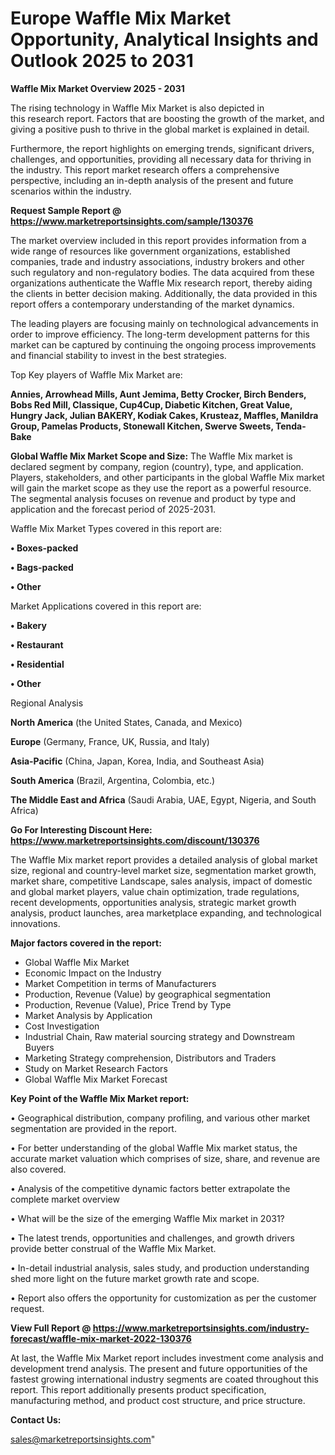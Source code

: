 # Europe Waffle Mix Market Opportunity, Analytical Insights and Outlook 2025 to 2031

<Strong> Waffle Mix Market Overview 2025 - 2031</strong>

The rising technology in Waffle Mix Market is also depicted in this research report. Factors that are boosting the growth of the market, and giving a positive push to thrive in the global market is explained in detail.

Furthermore, the report highlights on emerging trends, significant drivers, challenges, and opportunities, providing all necessary data for thriving in the industry. This report market research offers a comprehensive perspective, including an in-depth analysis of the present and future scenarios within the industry.

<strong>Request Sample Report @ <a href=https://www.marketreportsinsights.com/sample/130376>https://www.marketreportsinsights.com/sample/130376</a></strong>

The market overview included in this report provides information from a wide range of resources like government organizations, established companies, trade and industry associations, industry brokers and other such regulatory and non-regulatory bodies. The data acquired from these organizations authenticate the Waffle Mix research report, thereby aiding the clients in better decision making. Additionally, the data provided in this report offers a contemporary understanding of the market dynamics.

The leading players are focusing mainly on technological advancements in order to improve efficiency. The long-term development patterns for this market can be captured by continuing the ongoing process improvements and financial stability to invest in the best strategies.

Top Key players of Waffle Mix Market are:

<strong>Annies, Arrowhead Mills, Aunt Jemima, Betty Crocker, Birch Benders, Bobs Red Mill, Classique, Cup4Cup, Diabetic Kitchen, Great Value, Hungry Jack, Julian BAKERY, Kodiak Cakes, Krusteaz, Maffles, Manildra Group, Pamelas Products, Stonewall Kitchen, Swerve Sweets, Tenda-Bake</strong>

<strong><b>Global Waffle Mix Market Scope and Size:</b></strong>
The Waffle Mix market is declared segment by company, region (country), type, and application. Players, stakeholders, and other participants in the global Waffle Mix market will gain the market scope as they use the report as a powerful resource. The segmental analysis focuses on revenue and product by type and application and the forecast period of 2025-2031.

Waffle Mix Market Types covered in this report are:

<strong>• Boxes-packed

• Bags-packed

• Other</strong>

Market Applications covered in this report are:

<strong>• Bakery

• Restaurant

• Residential

• Other</strong> 

Regional Analysis

<strong>North America</strong> (the United States, Canada, and Mexico)

<strong>Europe</strong> (Germany, France, UK, Russia, and Italy)

<strong>Asia-Pacific</strong> (China, Japan, Korea, India, and Southeast Asia)

<strong>South America</strong> (Brazil, Argentina, Colombia, etc.)

<strong>The Middle East and Africa</strong> (Saudi Arabia, UAE, Egypt, Nigeria, and South Africa)

<strong>Go For Interesting Discount Here: <a href=https://www.marketreportsinsights.com/discount/130376>https://www.marketreportsinsights.com/discount/130376</a></strong>

The Waffle Mix market report provides a detailed analysis of global market size, regional and country-level market size, segmentation market growth, market share, competitive Landscape, sales analysis, impact of domestic and global market players, value chain optimization, trade regulations, recent developments, opportunities analysis, strategic market growth analysis, product launches, area marketplace expanding, and technological innovations.

<strong><b>Major factors covered in the report:</b></strong>
<ul>
  <li>Global Waffle Mix Market </li>
  <li>Economic Impact on the Industry</li>
  <li>Market Competition in terms of Manufacturers</li>
  <li>Production, Revenue (Value) by geographical segmentation</li>
  <li>Production, Revenue (Value), Price Trend by Type</li>
  <li>Market Analysis by Application</li>
  <li>Cost Investigation</li>
  <li>Industrial Chain, Raw material sourcing strategy and Downstream Buyers</li>
  <li>Marketing Strategy comprehension, Distributors and Traders</li>
  <li>Study on Market Research Factors</li>
  <li>Global Waffle Mix Market Forecast</li>
</ul>

<strong><b>Key Point of the Waffle Mix Market report:</b></strong>

• Geographical distribution, company profiling, and various other market segmentation are provided in the report.

• For better understanding of the global Waffle Mix market status, the accurate market valuation which comprises of size, share, and revenue are also covered.

• Analysis of the competitive dynamic factors better extrapolate the complete market overview

• What will be the size of the emerging Waffle Mix market in 2031?

• The latest trends, opportunities and challenges, and growth drivers provide better construal of the Waffle Mix Market.

• In-detail industrial analysis, sales study, and production understanding shed more light on the future market growth rate and scope.

• Report also offers the opportunity for customization as per the customer request.

<strong><b>View Full Report @ <a href=https://www.marketreportsinsights.com/industry-forecast/waffle-mix-market-2022-130376>https://www.marketreportsinsights.com/industry-forecast/waffle-mix-market-2022-130376</a></b></strong>


At last, the Waffle Mix Market report includes investment come analysis and development trend analysis. The present and future opportunities of the fastest growing international industry segments are coated throughout this report. This report additionally presents product specification, manufacturing method, and product cost structure, and price structure.

<strong>Contact Us:</strong>

sales@marketreportsinsights.com"

